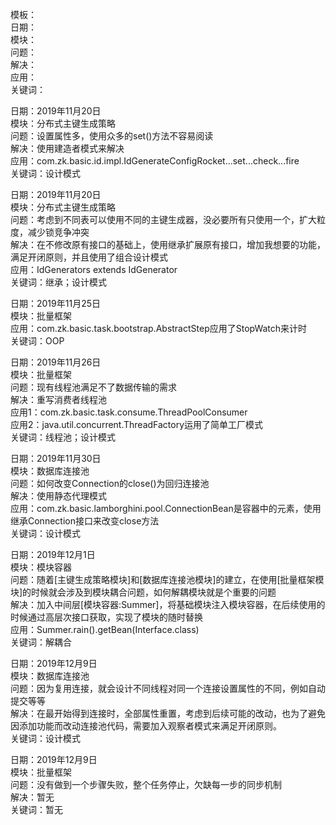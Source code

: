 模板：<br/>
日期：<br/>
模块：<br/>
问题：<br/>
解决：<br/>
应用：<br/>
关键词：<br/>

日期：2019年11月20日<br/>
模块：分布式主键生成策略<br/>
问题：设置属性多，使用众多的set()方法不容易阅读<br/>
解决：使用建造者模式来解决<br/>
应用：com.zk.basic.id.impl.IdGenerateConfigRocket...set...check...fire<br/>
关键词：设计模式<br/>

日期：2019年11月20日<br/>
模块：分布式主键生成策略<br/>
问题：考虑到不同表可以使用不同的主键生成器，没必要所有只使用一个，扩大粒度，减少锁竞争冲突<br/>
解决：在不修改原有接口的基础上，使用继承扩展原有接口，增加我想要的功能，满足开闭原则，并且使用了组合设计模式<br/>
应用：IdGenerators extends IdGenerator<br/>
关键词：继承；设计模式<br/>

日期：2019年11月25日<br/>
模块：批量框架<br/>
应用：com.zk.basic.task.bootstrap.AbstractStep应用了StopWatch来计时<br/>
关键词：OOP<br/>

日期：2019年11月26日<br/>
模块：批量框架<br/>
问题：现有线程池满足不了数据传输的需求<br/>
解决：重写消费者线程池<br/>
应用1：com.zk.basic.task.consume.ThreadPoolConsumer<br/>
应用2：java.util.concurrent.ThreadFactory运用了简单工厂模式<br/>
关键词：线程池；设计模式<br/>

日期：2019年11月30日<br/>
模块：数据库连接池<br/>
问题：如何改变Connection的close()为回归连接池<br/>
解决：使用静态代理模式<br/>
应用：com.zk.basic.lamborghini.pool.ConnectionBean是容器中的元素，使用继承Connection接口来改变close方法<br/>
关键词：设计模式<br/>

日期：2019年12月1日<br/>
模块：模块容器<br/>
问题：随着[主键生成策略模块]和[数据库连接池模块]的建立，在使用[批量框架模块]的时候就会涉及到模块耦合问题，如何解耦模块就是个重要的问题<br/>
解决：加入中间层[模块容器:Summer]，将基础模块注入模块容器，在后续使用的时候通过高层次接口获取，实现了模块的随时替换<br/>
应用：Summer.rain().getBean(Interface.class)<br/>
关键词：解耦合<br/>

日期：2019年12月9日<br/>
模块：数据库连接池<br/>
问题：因为复用连接，就会设计不同线程对同一个连接设置属性的不同，例如自动提交等等<br/>
解决：在最开始得到连接时，全部属性重置，考虑到后续可能的改动，也为了避免因添加功能而改动连接池代码，需要加入观察者模式来满足开闭原则。<br/>
关键词：设计模式<br/>

日期：2019年12月9日<br/>
模块：批量框架<br/>
问题：没有做到一个步骤失败，整个任务停止，欠缺每一步的同步机制<br/>
解决：暂无<br/>
关键词：暂无<br/>









